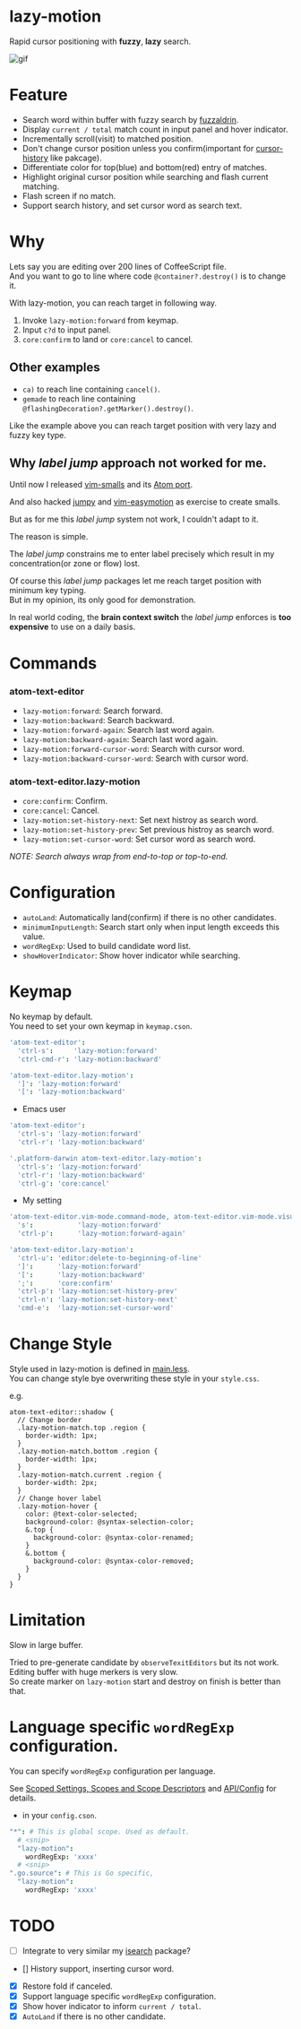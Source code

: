 # lazy-motion


Rapid cursor positioning with **fuzzy**, **lazy** search.

![gif](https://raw.githubusercontent.com/t9md/t9md/3379ed41ea6fd3725245f5d37b3bb36f7e9b0683/img/atom-lazy-motion.gif)

# Feature

* Search word within buffer with fuzzy search by [fuzzaldrin](https://github.com/atom/fuzzaldrin).
* Display `current / total` match count in input panel and hover indicator.
* Incrementally scroll(visit) to matched position.
* Don't change cursor position unless you confirm(important for [cursor-history](https://atom.io/packages/cursor-history) like pakcage).
* Differentiate color for top(blue) and bottom(red) entry of matches.
* Highlight original cursor position while searching and flash current matching.
* Flash screen if no match.
* Support search history, and set cursor word as search text.

# Why

Lets say you are editing over 200 lines of CoffeeScript file.  
And you want to go to line where code `@container?.destroy()` is to change it.  

With lazy-motion, you can reach target in following way.

1. Invoke `lazy-motion:forward` from keymap.
2. Input `c?d` to input panel.
3. `core:confirm` to land or `core:cancel` to cancel.

## Other examples
* `ca)` to reach line containing `cancel()`.
* `gemade` to reach line containing `@flashingDecoration?.getMarker().destroy()`.

Like the example above you can reach target position with very lazy and fuzzy key type.

## Why *label jump* approach not worked for me.

Until now I released [vim-smalls](https://github.com/t9md/vim-smalls/blob/master/README-JP.md) and its [Atom port](https://github.com/t9md/atom-smalls).  

And also hacked [jumpy](https://github.com/t9md/jumpy) and [vim-easymotion](https://github.com/t9md/vim-easymotion) as exercise to create  smalls.  

But as for me this *label jump* system not work, I couldn't adapt to it.  

The reason is simple.  

The *label jump* constrains me to enter label precisely which result in my concentration(or zone or flow) lost.  

Of course this *label jump* packages let me reach target position with minimum key typing.  
But in my opinion, its only good for demonstration.

In real world coding, the **brain context switch** the *label jump* enforces is **too expensive** to use on a daily basis.  

# Commands

### atom-text-editor
* `lazy-motion:forward`: Search forward.
* `lazy-motion:backward`: Search backward.
* `lazy-motion:forward-again`: Search last word again.
* `lazy-motion:backward-again`: Search last word again.
* `lazy-motion:forward-cursor-word`: Search with cursor word.
* `lazy-motion:backward-cursor-word`: Search with cursor word.

### atom-text-editor.lazy-motion
* `core:confirm`: Confirm.
* `core:cancel`: Cancel.
* `lazy-motion:set-history-next`: Set next histroy as search word.
* `lazy-motion:set-history-prev`: Set previous histroy as search word.
* `lazy-motion:set-cursor-word`: Set cursor word as search word.

*NOTE: Search always wrap from end-to-top or top-to-end.*

# Configuration

* `autoLand`: Automatically land(confirm) if there is no other candidates.
* `minimumInputLength`: Search start only when input length exceeds this value.
* `wordRegExp`: Used to build candidate word list.
* `showHoverIndicator`: Show hover indicator while searching.

# Keymap

No keymap by default.  
You need to set your own keymap in `keymap.cson`.

```coffeescript
'atom-text-editor':
  'ctrl-s':     'lazy-motion:forward'
  'ctrl-cmd-r': 'lazy-motion:backward'

'atom-text-editor.lazy-motion':
  ']': 'lazy-motion:forward'
  '[': 'lazy-motion:backward'
```

* Emacs user

```coffeescript
'atom-text-editor':
  'ctrl-s': 'lazy-motion:forward'
  'ctrl-r': 'lazy-motion:backward'

'.platform-darwin atom-text-editor.lazy-motion':
  'ctrl-s': 'lazy-motion:forward'
  'ctrl-r': 'lazy-motion:backward'
  'ctrl-g': 'core:cancel'
```

* My setting

```coffeescript
'atom-text-editor.vim-mode.command-mode, atom-text-editor.vim-mode.visual-mode':
  's':           'lazy-motion:forward'
  'ctrl-p':      'lazy-motion:forward-again'

'atom-text-editor.lazy-motion':
  'ctrl-u': 'editor:delete-to-beginning-of-line'
  ']':      'lazy-motion:forward'
  '[':      'lazy-motion:backward'
  ';':      'core:confirm'
  'ctrl-p': 'lazy-motion:set-history-prev'
  'ctrl-n': 'lazy-motion:set-history-next'
  'cmd-e':  'lazy-motion:set-cursor-word'
```

# Change Style

Style used in lazy-motion is defined in [main.less](https://github.com/t9md/atom-lazy-motion/blob/master/styles/main.less).  
You can change style bye overwriting these style in your `style.css`.  

e.g.

```less
atom-text-editor::shadow {
  // Change border
  .lazy-motion-match.top .region {
    border-width: 1px;
  }
  .lazy-motion-match.bottom .region {
    border-width: 1px;
  }
  .lazy-motion-match.current .region {
    border-width: 2px;
  }
  // Change hover label
  .lazy-motion-hover {
    color: @text-color-selected;
    background-color: @syntax-selection-color;
    &.top {
      background-color: @syntax-color-renamed;
    }
    &.bottom {
      background-color: @syntax-color-removed;
    }
  }
}
```


# Limitation

Slow in large buffer.  

Tried to pre-generate candidate by `observeTexitEditors` but its not work.  
Editing buffer with huge merkers is very slow.  
So create marker on `lazy-motion` start and destroy on finish is better than that.  

# Language specific `wordRegExp` configuration.

You can specify `wordRegExp` configuration per language.  

See [Scoped Settings, Scopes and Scope Descriptors](https://atom.io/docs/latest/behind-atom-scoped-settings-scopes-and-scope-descriptors) and [API/Config](https://atom.io/docs/api/latest/Config) for details.

* in your `config.cson`.
```coffeescript
"*": # This is global scope. Used as default.
  # <snip>
  "lazy-motion":
    wordRegExp: 'xxxx'
  # <snip>
".go.source": # This is Go specific,
  "lazy-motion":
    wordRegExp: 'xxxx'
```

# TODO
- [ ] Integrate to very similar my [isearch](https://atom.io/packages/isearch) package?
- [] History support, inserting cursor word.
- [x] Restore fold if canceled.
- [x] Support language specific `wordRegExp` configuration.
- [x] Show hover indicator to inform `current / total`.
- [x] `AutoLand` if there is no other candidate.
